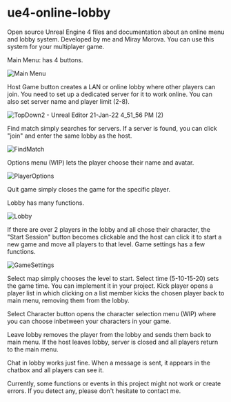 # ue4-online-lobby
Open source Unreal Engine 4 files and documentation about an online menu and lobby system.
Developed by me and Miray Morova.
You can use this system for your multiplayer game. 

Main Menu: has 4 buttons. 

![Main Menu](https://user-images.githubusercontent.com/45761081/150539250-06d003ec-7bfa-43aa-bfe4-fb985b9e1d8b.png)

Host Game button creates a LAN or online lobby where other players can join. You need to set up a dedicated server for it to work online. You can also set server name and player limit (2-8).

![TopDown2 - Unreal Editor 21-Jan-22 4_51_56 PM (2)](https://user-images.githubusercontent.com/45761081/150539416-a7949808-1538-4985-adba-53495edf7f1c.png)

Find match simply searches for servers. If a server is found, you can click "join" and enter the same lobby as the host.

![FindMatch](https://user-images.githubusercontent.com/45761081/150539597-11c7354d-020d-45e3-af0b-675adfdcba05.png)

Options menu (WIP) lets the player choose their name and avatar. 

![PlayerOptions](https://user-images.githubusercontent.com/45761081/150539701-2b21d961-3e7d-49cb-b595-f70b2bee1a6b.png)

Quit game simply closes the game for the specific player.


Lobby has many functions. 

![Lobby](https://user-images.githubusercontent.com/45761081/150540046-972fe57f-72a9-4b54-a02a-23f05454ea4f.png)

If there are over 2 players in the lobby and all chose their character, the "Start Session" button becomes clickable and the host can click it to start a new game and move all players to that level. 
Game settings has a few functions.

![GameSettings](https://user-images.githubusercontent.com/45761081/150540236-5b42a11c-71e3-40e1-97a1-058818330457.png)

Select map simply chooses the level to start. Select time (5-10-15-20) sets the game time. You can implement it in your project. Kick player opens a player list in which clicking on a list member kicks the chosen player back to main menu, removing them from the lobby. 

Select Character button opens the character selection menu (WIP) where you can choose inbetween your characters in your game. 

Leave lobby removes the player from the lobby and sends them back to main menu. If the host leaves lobby, server is closed and all players return to the main menu.

Chat in lobby works just fine. When a message is sent, it appears in the chatbox and all players can see it.

Currently, some functions or events in this project might not work or create errors. If you detect any, please don't hesitate to contact me.

